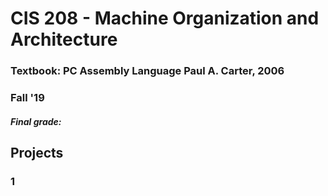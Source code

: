 # CIS 208 - Machine Organization and Architecture

### Textbook: PC Assembly Language Paul A. Carter, 2006
### Fall '19
##### Final grade: 

## Projects

### 1 
>
